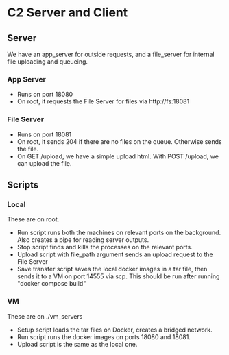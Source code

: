 # C2 Server and Client

## Server

We have an app_server for outside requests, and a file_server for internal file uploading and queueing. 

### App Server

- Runs on port 18080
- On root, it requests the File Server for files via http://fs:18081

### File Server

- Runs on port 18081
- On root, it sends 204 if there are no files on the queue. Otherwise sends the file.
- On GET /upload, we have a simple upload html. With POST /upload, we can upload the file.

## Scripts

### Local
These are on root.
- Run script runs both the machines on relevant ports on the background. Also creates a pipe for reading server outputs.
- Stop script finds and kills the processes on the relevant ports.
- Upload script with file_path argument sends an upload request to the File Server
- Save transfer script saves the local docker images in a tar file, then sends it to a VM on port 14555 via scp. This should be run after running "docker compose build"

### VM
These are on ./vm_servers
- Setup script loads the tar files on Docker, creates a bridged network.
- Run script runs the docker images on ports 18080 and 18081.
- Upload script is the same as the local one.
